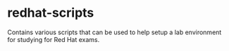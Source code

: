 redhat-scripts
==============

Contains various scripts that can be used to help setup a lab environment for studying for Red Hat exams.
